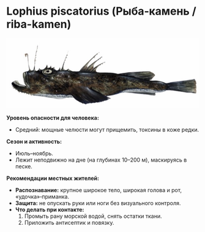 # Lophius piscatorius (Рыба‑камень / riba-kamen)

![Рыба‑камень](../images/lophius_piscatorius.jpg)

**Уровень опасности для человека:**
- Средний: мощные челюсти могут прищемить, токсины в коже редки.

**Сезон и активность:**
- Июль–ноябрь.
- Лежит неподвижно на дне (на глубинах 10–200 м), маскируясь в песке.

**Рекомендации местных жителей:**
- **Распознавание:** крупное широкое тело, широкая голова и рот, «удочка»‑приманка.
- **Защита:** не опускать руки или ноги без визуального контроля.
- **Что делать при контакте:**
  1. Промыть рану морской водой, снять остатки ткани.
  2. Приложить антисептик и повязку.


